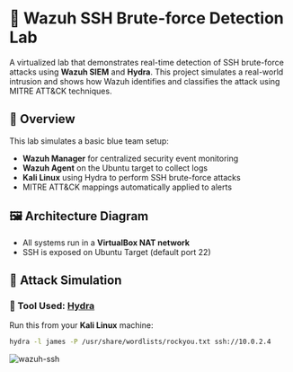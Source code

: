 # 🔐 Wazuh SSH Brute-force Detection Lab

A virtualized lab that demonstrates real-time detection of SSH brute-force attacks using **Wazuh SIEM** and **Hydra**. This project simulates a real-world intrusion and shows how Wazuh identifies and classifies the attack using MITRE ATT&CK techniques.

## 🧠 Overview

This lab simulates a basic blue team setup:

- **Wazuh Manager** for centralized security event monitoring  
- **Wazuh Agent** on the Ubuntu target to collect logs  
- **Kali Linux** using Hydra to perform SSH brute-force attacks  
- MITRE ATT&CK mappings automatically applied to alerts  

## 🖼️ Architecture Diagram


- All systems run in a **VirtualBox NAT network**
- SSH is exposed on Ubuntu Target (default port 22)

## 🧪 Attack Simulation

### 🔧 Tool Used: [Hydra](https://github.com/vanhauser-thc/thc-hydra)

Run this from your **Kali Linux** machine:

```bash
hydra -l james -P /usr/share/wordlists/rockyou.txt ssh://10.0.2.4

```
![wazuh-ssh](https://github.com/user-attachments/assets/569b7824-2ed4-4be7-8ff9-90bd294b324d)

